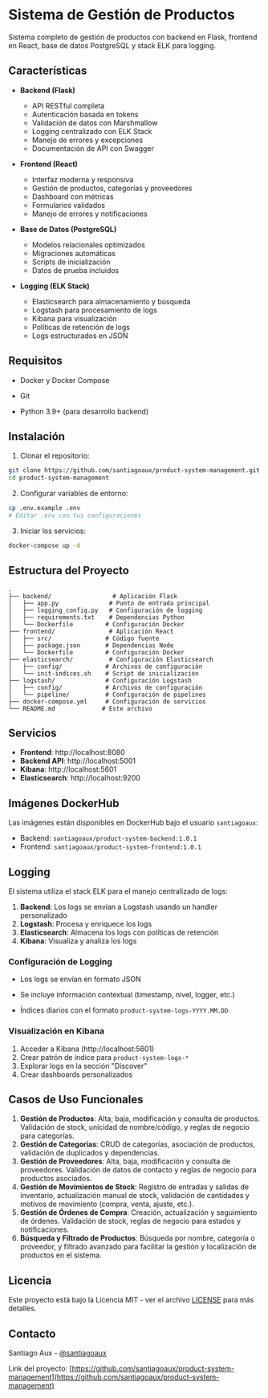 # Sistema de Gestión de Productos

Sistema completo de gestión de productos con backend en Flask, frontend en React, base de datos PostgreSQL y stack ELK para logging.

## Características

- **Backend (Flask)**
  - API RESTful completa
  - Autenticación basada en tokens
  - Validación de datos con Marshmallow
  - Logging centralizado con ELK Stack
  - Manejo de errores y excepciones
  - Documentación de API con Swagger

- **Frontend (React)**
  - Interfaz moderna y responsiva
  - Gestión de productos, categorías y proveedores
  - Dashboard con métricas
  - Formularios validados
  - Manejo de errores y notificaciones

- **Base de Datos (PostgreSQL)**
  - Modelos relacionales optimizados
  - Migraciones automáticas
  - Scripts de inicialización
  - Datos de prueba incluidos

- **Logging (ELK Stack)**
  - Elasticsearch para almacenamiento y búsqueda
  - Logstash para procesamiento de logs
  - Kibana para visualización
  - Políticas de retención de logs
  - Logs estructurados en JSON

## Requisitos

- Docker y Docker Compose
- Git

- Python 3.9+ (para desarrollo backend)

## Instalación

1. Clonar el repositorio:
```bash
git clone https://github.com/santiagoaux/product-system-management.git
cd product-system-management
```

2. Configurar variables de entorno:
```bash
cp .env.example .env
# Editar .env con tus configuraciones
```

3. Iniciar los servicios:
```bash
docker-compose up -d
```

## Estructura del Proyecto

```
.
├── backend/                 # Aplicación Flask
│   ├── app.py              # Punto de entrada principal
│   ├── logging_config.py   # Configuración de logging
│   ├── requirements.txt    # Dependencias Python
│   └── Dockerfile         # Configuración Docker
├── frontend/               # Aplicación React
│   ├── src/               # Código fuente
│   ├── package.json       # Dependencias Node
│   └── Dockerfile         # Configuración Docker
├── elasticsearch/          # Configuración Elasticsearch
│   ├── config/            # Archivos de configuración
│   └── init-indices.sh    # Script de inicialización
├── logstash/              # Configuración Logstash
│   ├── config/            # Archivos de configuración
│   └── pipeline/          # Configuración de pipelines
├── docker-compose.yml     # Configuración de servicios
└── README.md             # Este archivo
```

## Servicios

- **Frontend**: http://localhost:8080
- **Backend API**: http://localhost:5001
- **Kibana**: http://localhost:5601
- **Elasticsearch**: http://localhost:9200

## Imágenes DockerHub

Las imágenes están disponibles en DockerHub bajo el usuario `santiagoaux`:

- Backend: `santiagoaux/product-system-backend:1.0.1`
- Frontend: `santiagoaux/product-system-frontend:1.0.1`

## Logging

El sistema utiliza el stack ELK para el manejo centralizado de logs:

1. **Backend**: Los logs se envían a Logstash usando un handler personalizado
2. **Logstash**: Procesa y enriquece los logs
3. **Elasticsearch**: Almacena los logs con políticas de retención
4. **Kibana**: Visualiza y analiza los logs

### Configuración de Logging

- Los logs se envían en formato JSON
- Se incluye información contextual (timestamp, nivel, logger, etc.)

- Índices diarios con el formato `product-system-logs-YYYY.MM.DD`

### Visualización en Kibana

1. Acceder a Kibana (http://localhost:5601)
2. Crear patrón de índice para `product-system-logs-*`
3. Explorar logs en la sección "Discover"
4. Crear dashboards personalizados

## Casos de Uso Funcionales

1. **Gestión de Productos**: Alta, baja, modificación y consulta de productos. Validación de stock, unicidad de nombre/código, y reglas de negocio para categorías.
2. **Gestión de Categorías**: CRUD de categorías, asociación de productos, validación de duplicados y dependencias.
3. **Gestión de Proveedores**: Alta, baja, modificación y consulta de proveedores. Validación de datos de contacto y reglas de negocio para productos asociados.
4. **Gestión de Movimientos de Stock**: Registro de entradas y salidas de inventario, actualización manual de stock, validación de cantidades y motivos de movimiento (compra, venta, ajuste, etc.).
5. **Gestión de Órdenes de Compra**: Creación, actualización y seguimiento de órdenes. Validación de stock, reglas de negocio para estados y notificaciones.
6. **Búsqueda y Filtrado de Productos**: Búsqueda por nombre, categoría o proveedor, y filtrado avanzado para facilitar la gestión y localización de productos en el sistema.


## Licencia

Este proyecto está bajo la Licencia MIT - ver el archivo [LICENSE](LICENSE) para más detalles.

## Contacto

Santiago Aux - [@santiagoaux](https://github.com/santiagoaux)

Link del proyecto: [https://github.com/santiagoaux/product-system-management](https://github.com/santiagoaux/product-system-management) 